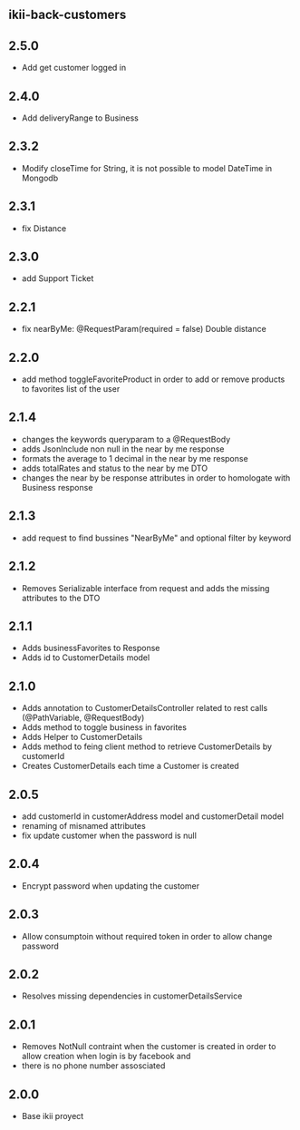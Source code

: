 ## ikii-back-customers

## 2.5.0
* Add get customer logged in

## 2.4.0
* Add deliveryRange to Business

## 2.3.2
* Modify closeTime for String, it is not possible to model DateTime in Mongodb

## 2.3.1
* fix Distance

## 2.3.0
* add Support Ticket

## 2.2.1
* fix nearByMe: @RequestParam(required = false) Double distance

## 2.2.0
* add method toggleFavoriteProduct in order to add or remove products to favorites list of the user

## 2.1.4
* changes the keywords queryparam to a @RequestBody
* adds JsonInclude non null in the near by me response
* formats the average to 1 decimal in the near by me response
* adds totalRates and status to the near by me DTO
* changes the near by be response attributes in order to homologate with Business response

## 2.1.3
* add request to find bussines "NearByMe" and optional filter by keyword 

## 2.1.2
* Removes Serializable interface from request and adds the missing attributes to the DTO

## 2.1.1
* Adds businessFavorites to Response
* Adds id to CustomerDetails model

## 2.1.0
* Adds annotation to CustomerDetailsController related to rest calls (@PathVariable, @RequestBody)
* Adds method to toggle business in favorites
* Adds Helper to CustomerDetails
* Adds method to feing client method to retrieve CustomerDetails by customerId
* Creates CustomerDetails each time a Customer is created

## 2.0.5
* add customerId in customerAddress model and customerDetail model
* renaming of misnamed attributes
* fix update customer when the password is null

## 2.0.4
* Encrypt password when updating the customer

## 2.0.3
* Allow consumptoin without required token in order to allow change password 

## 2.0.2
* Resolves missing dependencies in customerDetailsService

## 2.0.1
* Removes NotNull contraint when the customer is created in order to allow creation when login is by facebook and
* there is no phone number assosciated

## 2.0.0
* Base ikii proyect




